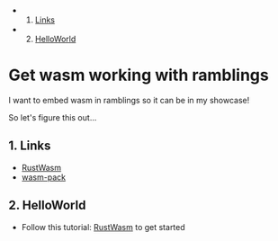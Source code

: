 <!-- vscode-markdown-toc -->
* 1. [Links](#Links)
* 2. [HelloWorld](#HelloWorld)

<!-- vscode-markdown-toc-config
	numbering=true
	autoSave=true
	/vscode-markdown-toc-config -->
<!-- /vscode-markdown-toc -->

# Get wasm working with ramblings

I want to embed wasm in ramblings so it can be in my showcase!

So let's figure this out...

##  1. <a name='Links'></a>Links
- [RustWasm](https://rustwasm.github.io/book/game-of-life/setup.html)
- [wasm-pack](https://rustwasm.github.io/wasm-pack/installer/)

##  2. <a name='HelloWorld'></a>HelloWorld

- Follow this tutorial: [RustWasm](https://rustwasm.github.io/book/game-of-life/setup.html) to get started